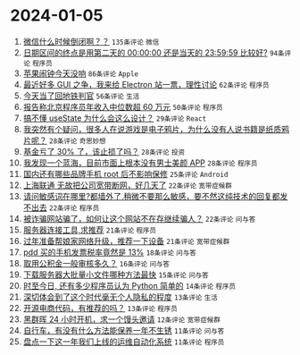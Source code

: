 # 2024-01-05

1. [微信什么时候倒闭啊？？](https://www.v2ex.com/t/1006004) `135条评论` `微信`
1. [日期区间的终点是用第二天的 00:00:00 还是当天的 23:59:59 比较好?](https://www.v2ex.com/t/1006014) `94条评论` `程序员`
1. [苹果闹钟今天没响](https://www.v2ex.com/t/1006003) `86条评论` `Apple`
1. [最近好多 GUI 之争，我来给 Electron 站一票，理性讨论](https://www.v2ex.com/t/1006050) `62条评论` `程序员`
1. [今天当了回地铁判官](https://www.v2ex.com/t/1006029) `56条评论` `生活`
1. [报告称北京程序员年收入中位数超 60 万元](https://www.v2ex.com/t/1006022) `50条评论` `程序员`
1. [搞不懂 useState 为什么会这么设计？](https://www.v2ex.com/t/1006034) `29条评论` `React`
1. [我突然有个疑问，很多人在说游戏是电子鸦片，为什么没有人说书籍是纸质鸦片呢？](https://www.v2ex.com/t/1006112) `28条评论` `奇思妙想`
1. [基金亏了 30% 了，该止损了吗？](https://www.v2ex.com/t/1006104) `28条评论` `投资`
1. [我发现一个蓝海，目前市面上根本没有男士美颜 APP](https://www.v2ex.com/t/1006039) `28条评论` `程序员`
1. [国内还有哪些品牌手机 root 后不影响保修](https://www.v2ex.com/t/1006001) `25条评论` `Android`
1. [上海联通 无故把公司宽带断网，好几天了](https://www.v2ex.com/t/1006108) `22条评论` `宽带症候群`
1. [请问敏感词在哪里?都墙外了,稍微不要那么敏感，要不然这纯技术的回复都发不出去](https://www.v2ex.com/t/1006100) `22条评论` `程序员`
1. [被诈骗网站骗了，如何让这个网站不在存继续骗人？](https://www.v2ex.com/t/1005999) `22条评论` `问与答`
1. [服务器连接工具,求推荐](https://www.v2ex.com/t/1006086) `21条评论` `程序员`
1. [过年准备帮娘家网络升级，推荐一下设备](https://www.v2ex.com/t/1006084) `21条评论` `宽带症候群`
1. [pdd 买的手机发票税率竟然是 13%](https://www.v2ex.com/t/1006002) `18条评论` `问与答`
1. [取用公积金一般审核多久？](https://www.v2ex.com/t/1005998) `16条评论` `问与答`
1. [下载服务器大批量小文件哪种方法最快](https://www.v2ex.com/t/1006000) `15条评论` `问与答`
1. [时至今日, 还有多少程序员认为 Python 简单的](https://www.v2ex.com/t/1006067) `14条评论` `程序员`
1. [深切体会到了这个时代毫无个人隐私的程度](https://www.v2ex.com/t/1006016) `13条评论` `生活`
1. [开源电商代码，有推荐的吗？](https://www.v2ex.com/t/1006012) `13条评论` `程序员`
1. [黑群晖 24 小时开机，求一个馒头邀请](https://www.v2ex.com/t/1006017) `12条评论` `宽带症候群`
1. [自行车，有没有什么方法能保养一年不生锈](https://www.v2ex.com/t/1006114) `11条评论` `问与答`
1. [盘点一下这一年我们上线的运维自动化系统](https://www.v2ex.com/t/1006019) `11条评论` `程序员`
